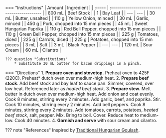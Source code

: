 === "Instructions"
    | Amount | Ingredient                                   |
    | :----- | :------------------------------------------- |
    | 800 mL | Beef Stock                                   |
    | 1      | Bay Leaf                                     |
    | ---    | ---                                          |
    | 30 mL  | Butter, unsalted                             |
    | 110 g  | Yellow Onion, minced                         |
    | 30 mL  | Garlic, minced                               |
    | 450 g  | Pork, chopped into 15 mm pieces              |
    | 45 mL  | Sweet Hungarian Paprika                      |
    | 110 g  | Red Bell Pepper, chopped into 15 mm pieces   |
    | 110 g  | Green Bell Pepper, chopped into 15 mm pieces |
    | 225 g  | Tomatoes, diced                              |
    | 225 g  | Carrots, diced                               |
    | 225 g  | Potatoes, chopped into 15 mm pieces          |
    | 3 mL   | Salt                                         |
    | 3 mL   | Black Pepper                                 |
    | ---    | ---                                          |
    | 120 mL | Sour Cream                                   |
    | 60 mL  | Cilantro                                     |

    ??? question "Substitutions"
        * Substitute 30 mL butter for bacon drippings in a pinch.


=== "Directions"
    1. **Prepare oven and stovetop.** Preheat oven to 425F (220C). Preheat* dutch oven over medium-high heat.
    2. **Prepare beef stock**. Add beef stock and bay leaf to sauce pan. Simmer, covered, over low heat. Referenced later as *heated beef stock*.
    3. **Prepare stew.** Melt butter in dutch oven over medium-high heat. Add onion and coat evenly. Cook 8 minutes, stirring every 2 minutes. Add garlic, beef, and paprika. Stir. Cook 10 minutes, stirring every 2 minutes. Add bell peppers. Cook 8 minutes, stirring every 2 minutes. Add tomatoes, carrots, potatoes, *heated beef stock*, salt, pepper. Mix. Bring to boil. Cover. Reduce heat to medium-low. Cook 40 minutes.
    4. **Garnish and serve** with sour cream and cilantro.


??? note "References"
    Inspired by [Traditional Hungarian Goulash](https://www.daringgourmet.com/traditional-hungarian-goulash-gulyas/).

